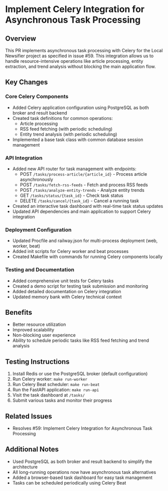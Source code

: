 # Implement Celery Integration for Asynchronous Task Processing

## Overview
This PR implements asynchronous task processing with Celery for the Local Newsifier project as specified in issue #59. This integration allows us to handle resource-intensive operations like article processing, entity extraction, and trend analysis without blocking the main application flow.

## Key Changes

### Core Celery Components
- Added Celery application configuration using PostgreSQL as both broker and result backend
- Created task definitions for common operations:
  - Article processing
  - RSS feed fetching (with periodic scheduling)
  - Entity trend analysis (with periodic scheduling)
- Implemented a base task class with common database session management

### API Integration
- Added new API router for task management with endpoints:
  - POST `/tasks/process-article/{article_id}` - Process article asynchronously
  - POST `/tasks/fetch-rss-feeds` - Fetch and process RSS feeds
  - POST `/tasks/analyze-entity-trends` - Analyze entity trends
  - GET `/tasks/status/{task_id}` - Check task status
  - DELETE `/tasks/cancel/{task_id}` - Cancel a running task
- Created an interactive task dashboard with real-time task status updates
- Updated API dependencies and main application to support Celery integration

### Deployment Configuration
- Updated Procfile and railway.json for multi-process deployment (web, worker, beat)
- Added init scripts for Celery worker and beat processes
- Created Makefile with commands for running Celery components locally

### Testing and Documentation
- Added comprehensive unit tests for Celery tasks
- Created a demo script for testing task submission and monitoring
- Added detailed documentation on Celery integration
- Updated memory bank with Celery technical context

## Benefits
- Better resource utilization
- Improved scalability
- Non-blocking user experience
- Ability to schedule periodic tasks like RSS feed fetching and trend analysis

## Testing Instructions
1. Install Redis or use the PostgreSQL broker (default configuration)
2. Run Celery worker: `make run-worker`
3. Run Celery Beat scheduler: `make run-beat`
4. Run the FastAPI application: `make run-api`
5. Visit the task dashboard at `/tasks/`
6. Submit various tasks and monitor their progress

## Related Issues
- Resolves #59: Implement Celery Integration for Asynchronous Task Processing

## Additional Notes
- Used PostgreSQL as both broker and result backend to simplify the architecture
- All long-running operations now have asynchronous task alternatives
- Added a browser-based task dashboard for easy task management
- Tasks can be scheduled periodically using Celery Beat
